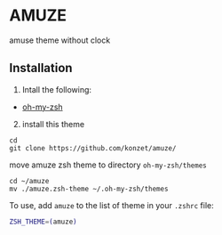 # AMUZE
amuse theme without clock

## Installation
1. Intall the following:
* [oh-my-zsh](https://github.com/robbyrussell/oh-my-zsh)
2. install this theme
```
cd 
git clone https://github.com/konzet/amuze/
```
move amuze zsh theme to directory `oh-my-zsh/themes`
```
cd ~/amuze
mv ./amuze.zsh-theme ~/.oh-my-zsh/themes
```
To use, add `amuze` to the list of theme in your `.zshrc` file:

```zsh
ZSH_THEME=(amuze)
```
